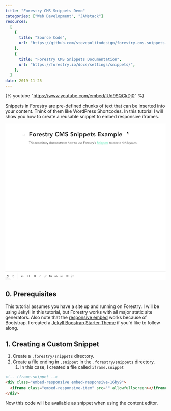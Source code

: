 ```yaml
---
title: "Forestry CMS Snippets Demo"
categories: ["Web Development", "JAMstack"]
resources:
  [
    {
      title: "Source Code",
      url: "https://github.com/stevepolitodesign/forestry-cms-snippets-example",
    },
    {
      title: "Forestry CMS Snippets Documentation",
      url: "https://forestry.io/docs/settings/snippets/",
    },
  ]
date: 2019-11-25
---
```


{% youtube "https://www.youtube.com/embed/lUd9SQCkDj0" %}

Snippets in Forestry are pre-defined chunks of text that can be inserted into your content. Think of them like WordPress Shortcodes. In this tutorial I will show you how to create a reusable snippet to embed responsive iframes.

![forestry snippets demo](/assets/images/posts/forestry-cms-snippets-example/demo.gif)

## 0. Prerequisites

This tutorial assumes you have a site up and running on Forestry. I will be using Jekyll in this tutorial, but Forestry works with all major static site generators. Also note that the [responsive embed](https://getbootstrap.com/docs/4.3/utilities/embed/#example) works because of Bootstrap. I created a [Jekyll Boostrap Starter Theme](https://github.com/stevepolitodesign/jekyll-bootstrap-starter-theme) if you'd like to follow along.

## 1. Creating a Custom Snippet

1. Create a `.forestry/snippets` directory.
2. Create a file ending in `.snippet` in the `.forestry/snippets` directory.
   1. In this case, I created a file called `iframe.snippet`

```html
<!-- iframe.snippet -->
<div class="embed-responsive embed-responsive-16by9">
  <iframe class="embed-responsive-item" src="" allowfullscreen></iframe>
</div>
```

Now this code will be available as snippet when using the content editor.
